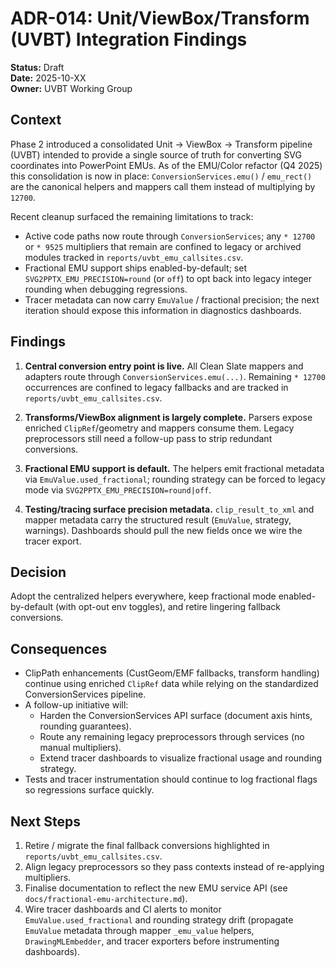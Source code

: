 # ADR-014: Unit/ViewBox/Transform (UVBT) Integration Findings

**Status:** Draft  
**Date:** 2025-10-XX  
**Owner:** UVBT Working Group

## Context

Phase 2 introduced a consolidated Unit → ViewBox → Transform pipeline (UVBT) intended to provide a single source of truth for converting SVG coordinates into PowerPoint EMUs. As of the EMU/Color refactor (Q4 2025) this consolidation is now in place: `ConversionServices.emu()` / `emu_rect()` are the canonical helpers and mappers call them instead of multiplying by `12700`.

Recent cleanup surfaced the remaining limitations to track:

- Active code paths now route through `ConversionServices`; any `* 12700` or `* 9525` multipliers that remain are confined to legacy or archived modules tracked in `reports/uvbt_emu_callsites.csv`.
- Fractional EMU support ships enabled-by-default; set `SVG2PPTX_EMU_PRECISION=round` (or `off`) to opt back into legacy integer rounding when debugging regressions.
- Tracer metadata can now carry `EmuValue` / fractional precision; the next iteration should expose this information in diagnostics dashboards.

## Findings

1. **Central conversion entry point is live.** All Clean Slate mappers and adapters route through `ConversionServices.emu(...)`. Remaining `* 12700` occurrences are confined to legacy fallbacks and are tracked in `reports/uvbt_emu_callsites.csv`.

2. **Transforms/ViewBox alignment is largely complete.** Parsers expose enriched `ClipRef`/geometry and mappers consume them. Legacy preprocessors still need a follow-up pass to strip redundant conversions.

3. **Fractional EMU support is default.** The helpers emit fractional metadata via `EmuValue.used_fractional`; rounding strategy can be forced to legacy mode via `SVG2PPTX_EMU_PRECISION=round|off`.

4. **Testing/tracing surface precision metadata.** `clip_result_to_xml` and mapper metadata carry the structured result (`EmuValue`, strategy, warnings). Dashboards should pull the new fields once we wire the tracer export.

## Decision

Adopt the centralized helpers everywhere, keep fractional mode enabled-by-default (with opt-out env toggles), and retire lingering fallback conversions.

## Consequences

- ClipPath enhancements (CustGeom/EMF fallbacks, transform handling) continue using enriched `ClipRef` data while relying on the standardized ConversionServices pipeline.
- A follow-up initiative will:
  - Harden the ConversionServices API surface (document axis hints, rounding guarantees).
  - Route any remaining legacy preprocessors through services (no manual multipliers).
  - Extend tracer dashboards to visualize fractional usage and rounding strategy.
- Tests and tracer instrumentation should continue to log fractional flags so regressions surface quickly.

## Next Steps

1. Retire / migrate the final fallback conversions highlighted in `reports/uvbt_emu_callsites.csv`.
2. Align legacy preprocessors so they pass contexts instead of re-applying multipliers.
3. Finalise documentation to reflect the new EMU service API (see `docs/fractional-emu-architecture.md`).
4. Wire tracer dashboards and CI alerts to monitor `EmuValue.used_fractional` and rounding strategy drift (propagate `EmuValue` metadata through mapper `_emu_value` helpers, `DrawingMLEmbedder`, and tracer exporters before instrumenting dashboards).
